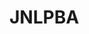 # JNLPBA
 
<!-- MARKDOWN-AUTO-DOCS:START (CODE:src=../../../../ekorpkit/resources/datasets/t5/JNLPBA.yaml) --> 
<!-- MARKDOWN-AUTO-DOCS:END -->
